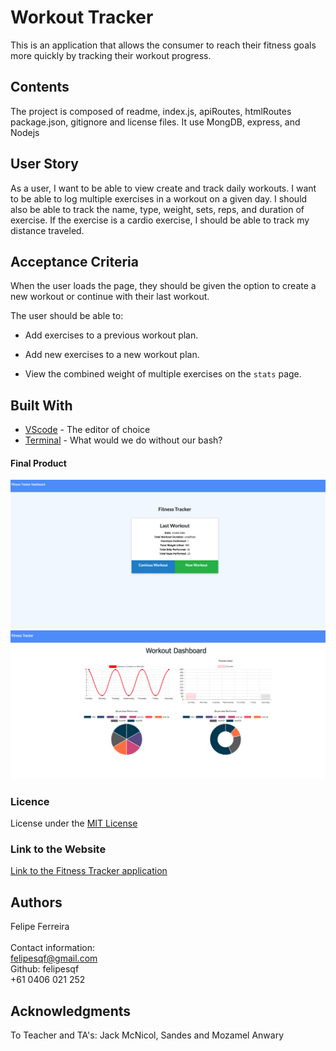 # Workout Tracker

This is an application that allows the consumer to reach their fitness goals more quickly by tracking their workout progress.

## Contents

The project is composed of readme, index.js, apiRoutes, htmlRoutes package.json, gitignore and license files. It use MongDB, express, and Nodejs

## User Story

As a user, I want to be able to view create and track daily workouts. I want to be able to log multiple exercises in a workout on a given day. I should also be able to track the name, type, weight, sets, reps, and duration of exercise. If the exercise is a cardio exercise, I should be able to track my distance traveled.
​

## Acceptance Criteria

When the user loads the page, they should be given the option to create a new workout or continue with their last workout.

The user should be able to:

  * Add exercises to a previous workout plan.

  * Add new exercises to a new workout plan.

  * View the combined weight of multiple exercises on the `stats` page.

## Built With

- [VScode](https://code.visualstudio.com/) - The editor of choice
- [Terminal](https://gitforwindows.org/) - What would we do without our bash?
  ​

#### Final Product

![screenshot1](https://github.com/felipesqf/Workout-Tracker/blob/main/public/assets/1.png)
![screenshot2](https://github.com/felipesqf/Workout-Tracker/blob/main/public/assets/2.png)

### Licence

License under the [MIT License](LICENSE)
​

### Link to the Website

<a href="https://agile-scrubland-26537.herokuapp.com/?id=5ff28a9c39a0678c5dab72ac">Link to the Fitness Tracker application</a>

## Authors

Felipe Ferreira <br><br>
Contact information:<br>
felipesqf@gmail.com<br>
Github: felipesqf<br>
+61 0406 021 252
​​

## Acknowledgments

To Teacher and TA's:
Jack McNicol, Sandes and Mozamel Anwary
